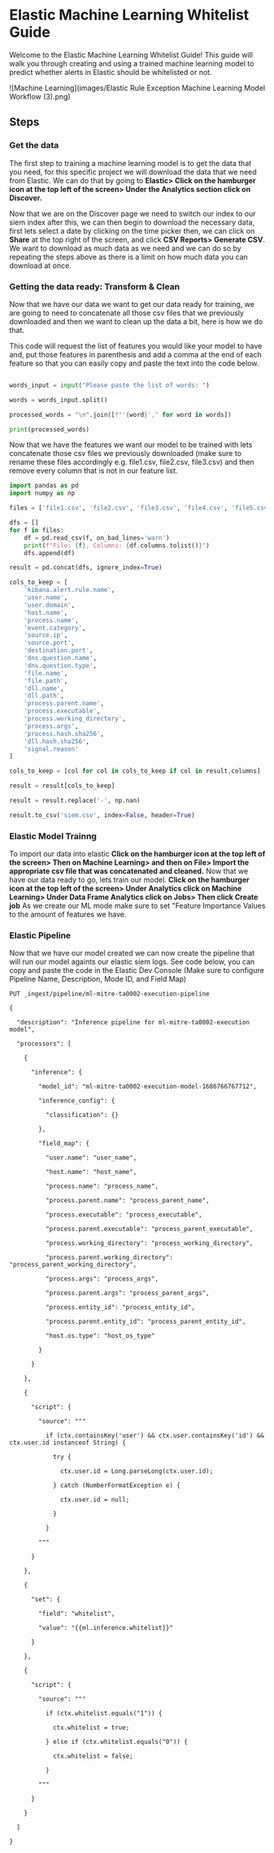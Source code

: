 # Elastic Machine Learning Whitelist Guide

Welcome to the Elastic Machine Learning Whitelist Guide! This guide will walk you through creating and using a trained machine learning model to predict whether alerts in Elastic should be whitelisted or not.

![Machine Learning](images/Elastic Rule Exception Machine Learning Model Workflow (3).png)

## Steps

### Get the data

The first step to training a machine learning model is to get the data that you need, for this specific project we will download the data that we need from Elastic. We can do that by going to **Elastic> Click on the hamburger icon at the top left of the screen> Under the Analytics section click on Discover.**

Now that we are on the Discover page we need to switch our index to our siem index after this, we can then begin to download the necessary data, first lets select a date by clicking on the time picker then, we can click on **Share** at the top right of the screen, and click **CSV Reports> Generate CSV**. We want to download as much data as we need and we can do so by repeating the steps above as there is a limit on how much data you can download at once.

### Getting the data ready: Transform & Clean

Now that we have our data we want to get our data ready for training, we are going to need to concatenate all those csv files that we previously downloaded and then we want to clean up the data a bit, here is how we do that.

This code will request the list of features you would like your model to have and, put those features in parenthesis and add a comma at the end of each feature so that you can easily copy and paste the text into the code below.
```python

words_input = input("Please paste the list of words: ")

words = words_input.split()

processed_words = "\n".join([f"'{word}'," for word in words])

print(processed_words)

```
Now that we have the features we want our model to be trained with lets concatenate those csv files we previously downloaded (make sure to rename these files accordingly e.g. file1.csv, file2.csv, file3.csv) and then remove every column that is not in our feature list.

```python
import pandas as pd
import numpy as np

files = ['file1.csv', 'file2.csv', 'file3.csv', 'file4.csv', 'file5.csv', 'file6.csv', 'file7.csv', 'file8.csv']

dfs = []
for f in files:
    df = pd.read_csv(f, on_bad_lines='warn')
    print(f"File: {f}, Columns: {df.columns.tolist()}")
    dfs.append(df)

result = pd.concat(dfs, ignore_index=True)

cols_to_keep = [
    'kibana.alert.rule.name',
    'user.name',
    'user.domain',
    'host.name',
    'process.name',
    'event.category',
    'source.ip',
    'source.port',
    'destination.port',
    'dns.question.name',
    'dns.question.type',
    'file.name',
    'file.path',
    'dll.name',
    'dll.path',
    'process.parent.name',
    'process.executable',
    'process.working_directory',
    'process.args',
    'process.hash.sha256',
    'dll.hash.sha256',
    'signal.reason'
]

cols_to_keep = [col for col in cols_to_keep if col in result.columns]

result = result[cols_to_keep]

result = result.replace('-', np.nan)

result.to_csv('siem.csv', index=False, header=True)
```

### Elastic Model Trainng
To import our data into elastic **Click on the hamburger icon at the top left of the screen> Then on Machine Learning> and then on File> Import the appropriate csv file that was concatenated and cleaned.** Now that we have our data ready to go, lets train our model. **Click on the hamburger icon at the top left of the screen> Under Analytics click on Machine Learning> Under Data Frame Analytics click on Jobs> Then click Create job** As we create our ML mode make sure to set "Feature Importance Values to the amount of features we have.

### Elastic Pipeline

Now that we have our model created we can now create the pipeline that will run our model againts our elastic siem logs. See code below, you can copy and paste the code in the Elastic Dev Console (Make sure to configure Pipeline Name, Description, Mode ID, and Field Map)

```
PUT _ingest/pipeline/ml-mitre-ta0002-execution-pipeline 

{ 

  "description": "Inference pipeline for ml-mitre-ta0002-execution model", 

  "processors": [ 

    { 

      "inference": { 

        "model_id": "ml-mitre-ta0002-execution-model-1686766767712", 

        "inference_config": { 

          "classification": {} 

        }, 

        "field_map": { 

          "user.name": "user_name", 

          "host.name": "host_name", 

          "process.name": "process_name", 

          "process.parent.name": "process_parent_name", 

          "process.executable": "process_executable", 

          "process.parent.executable": "process_parent_executable", 

          "process.working_directory": "process_working_directory", 

          "process.parent.working_directory": "process_parent_working_directory", 

          "process.args": "process_args", 

          "process.parent.args": "process_parent_args", 

          "process.entity_id": "process_entity_id", 

          "process.parent.entity_id": "process_parent_entity_id", 

          "host.os.type": "host_os_type" 

        } 

      } 

    }, 

    { 

      "script": { 

        "source": """ 

          if (ctx.containsKey('user') && ctx.user.containsKey('id') && ctx.user.id instanceof String) { 

            try { 

              ctx.user.id = Long.parseLong(ctx.user.id); 

            } catch (NumberFormatException e) { 

              ctx.user.id = null; 

            } 

          } 

        """ 

      } 

    }, 

    { 

      "set": { 

        "field": "whitelist", 

        "value": "{{ml.inference.whitelist}}" 

      } 

    }, 

    { 

      "script": { 

        "source": """ 

          if (ctx.whitelist.equals("1")) { 

            ctx.whitelist = true; 

          } else if (ctx.whitelist.equals("0")) { 

            ctx.whitelist = false; 

          } 

        """ 

      } 

    } 

  ] 

} 

 
```